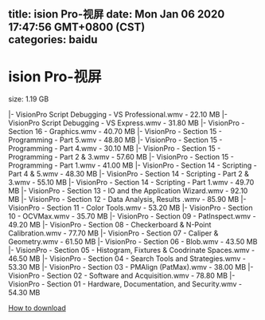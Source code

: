 
title: ision Pro-视屏
date: Mon Jan 06 2020 17:47:56 GMT+0800 (CST)    
categories: baidu
---

# ision Pro-视屏
size: 1.19 GB
 
 
|- VisionPro Script Debugging - VS Professional.wmv - 22.10 MB
|- VisionPro Script Debugging - VS Express.wmv - 31.80 MB
|- VisionPro - Section 16 - Graphics.wmv - 40.70 MB
|- VisionPro - Section 15 - Programming - Part 5.wmv - 48.80 MB
|- VisionPro - Section 15 - Programming - Part 4.wmv - 30.10 MB
|- VisionPro - Section 15 - Programming - Part 2 & 3.wmv - 57.60 MB
|- VisionPro - Section 15 - Programming - Part 1.wmv - 41.00 MB
|- VisionPro - Section 14 - Scripting - Part 4 & 5.wmv - 48.30 MB
|- VisionPro - Section 14 - Scripting - Part 2 & 3.wmv - 55.10 MB
|- VisionPro - Section 14 - Scripting - Part 1.wmv - 49.70 MB
|- VisionPro - Section 13 - IO and the Application Wizard.wmv - 92.10 MB
|- VisionPro - Section 12 - Data Analysis, Results .wmv - 85.90 MB
|- VisionPro - Section 11 - Color Tools.wmv - 53.20 MB
|- VisionPro - Section 10 - OCVMax.wmv - 35.70 MB
|- VisionPro - Section 09 - PatInspect.wmv - 49.20 MB
|- VisionPro - Section 08 - Checkerboard & N-Point Calibration.wmv - 77.70 MB
|- VisionPro - Section 07 - Caliper & Geometry.wmv - 61.50 MB
|- VisionPro - Section 06 - Blob.wmv - 43.50 MB
|- VisionPro - Section 05 - Histogram, Fixtures & Coodrinate Spaces.wmv - 46.50 MB
|- VisionPro - Section 04 - Search Tools and Strategies.wmv - 53.30 MB
|- VisionPro - Section 03 - PMAlign (PatMax).wmv - 38.00 MB
|- VisionPro - Section 02 - Software and Acquisition.wmv - 78.80 MB
|- VisionPro - Section 01 - Hardware, Documentation, and Security.wmv - 54.30 MB

[How to download](https://bpcam.bemobtrk.com/go/2ceec3aa-1ca2-46d6-b9ff-aaa5c184517c?jno=1241)